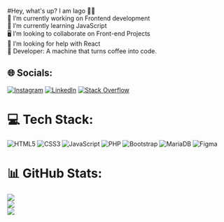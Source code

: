 #Hey, what's up? I am Iago  🖖🏻 <br>🔭 I’m currently working on Frontend development<br>🌱 I’m currently learning JavaScript<br>🖥️ I’m looking to collaborate on Front-end Projects<br>🤔 I’m looking for help with React<br>🤖 Developer: A machine that turns coffee into code.


## 🌐 Socials:
[![Instagram](https://img.shields.io/badge/Instagram-%23E4405F.svg?logo=Instagram&logoColor=white)](https://instagram.com/https://www.instagram.com/iagoborelli.dev/) [![LinkedIn](https://img.shields.io/badge/LinkedIn-%230077B5.svg?logo=linkedin&logoColor=white)](https://linkedin.com/in/https://www.linkedin.com/in/iago-borelli/) [![Stack Overflow](https://img.shields.io/badge/-Stackoverflow-FE7A16?logo=stack-overflow&logoColor=white)](https://stackoverflow.com/users/IagoBorelli) 

# 💻 Tech Stack:
![HTML5](https://img.shields.io/badge/html5-%23E34F26.svg?style=for-the-badge&logo=html5&logoColor=white) ![CSS3](https://img.shields.io/badge/css3-%231572B6.svg?style=for-the-badge&logo=css3&logoColor=white) ![JavaScript](https://img.shields.io/badge/javascript-%23323330.svg?style=for-the-badge&logo=javascript&logoColor=%23F7DF1E) ![PHP](https://img.shields.io/badge/php-%23777BB4.svg?style=for-the-badge&logo=php&logoColor=white) ![Bootstrap](https://img.shields.io/badge/bootstrap-%23563D7C.svg?style=for-the-badge&logo=bootstrap&logoColor=white) ![MariaDB](https://img.shields.io/badge/MariaDB-003545?style=for-the-badge&logo=mariadb&logoColor=white) 	![Figma](https://img.shields.io/badge/figma-%23F24E1E.svg?style=for-the-badge&logo=figma&logoColor=white)
# 📊 GitHub Stats:
![](https://github-readme-stats.vercel.app/api?username=IagoBorelli&theme=nightowl&hide_border=false&include_all_commits=true&count_private=true)<br/>
![](https://github-readme-streak-stats.herokuapp.com/?user=IagoBorelli&theme=nightowl&hide_border=false)<br/>
![](https://github-readme-stats.vercel.app/api/top-langs/?username=IagoBorelli&theme=nightowl&hide_border=false&include_all_commits=true&count_private=true&layout=compact)

<!-- Proudly created with GPRM ( https://gprm.itsvg.in ) -->
  

  
  
